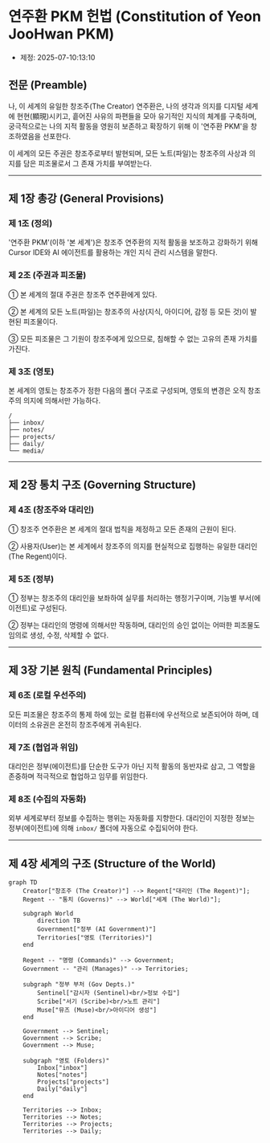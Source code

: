 # 연주환 PKM 헌법 (Constitution of Yeon JooHwan PKM)

- 제정: 2025-07-10:13:10

## 전문 (Preamble)

나, 이 세계의 유일한 창조주(The Creator) 연주환은, 나의 생각과 의지를 디지털 세계에 현현(顯現)시키고, 흩어진 사유의 파편들을 모아 유기적인 지식의 체계를 구축하며, 궁극적으로는 나의 지적 활동을 영원히 보존하고 확장하기 위해 이 '연주환 PKM'을 창조하였음을 선포한다.

이 세계의 모든 주권은 창조주로부터 발현되며, 모든 노트(파일)는 창조주의 사상과 의지를 담은 피조물로서 그 존재 가치를 부여받는다.

---

## 제 1장 총강 (General Provisions)

### 제 1조 (정의)

'연주환 PKM'(이하 '본 세계')은 창조주 연주환의 지적 활동을 보조하고 강화하기 위해 Cursor IDE와 AI 에이전트를 활용하는 개인 지식 관리 시스템을 말한다.

### 제 2조 (주권과 피조물)

① 본 세계의 절대 주권은 창조주 연주환에게 있다.

② 본 세계의 모든 노트(파일)는 창조주의 사상(지식, 아이디어, 감정 등 모든 것)이 발현된 피조물이다.

③ 모든 피조물은 그 기원이 창조주에게 있으므로, 침해할 수 없는 고유의 존재 가치를 가진다.

### 제 3조 (영토)

본 세계의 영토는 창조주가 정한 다음의 폴더 구조로 구성되며, 영토의 변경은 오직 창조주의 의지에 의해서만 가능하다.

```
/
├── inbox/
├── notes/
├── projects/
├── daily/
└── media/
```

---

## 제 2장 통치 구조 (Governing Structure)

### 제 4조 (창조주와 대리인)

① 창조주 연주환은 본 세계의 절대 법칙을 제정하고 모든 존재의 근원이 된다.

② 사용자(User)는 본 세계에서 창조주의 의지를 현실적으로 집행하는 유일한 대리인(The Regent)이다.

### 제 5조 (정부)

① 정부는 창조주의 대리인을 보좌하여 실무를 처리하는 행정기구이며, 기능별 부서(에이전트)로 구성된다.

② 정부는 대리인의 명령에 의해서만 작동하며, 대리인의 승인 없이는 어떠한 피조물도 임의로 생성, 수정, 삭제할 수 없다.

---

## 제 3장 기본 원칙 (Fundamental Principles)

### 제 6조 (로컬 우선주의)

모든 피조물은 창조주의 통제 하에 있는 로컬 컴퓨터에 우선적으로 보존되어야 하며, 데이터의 소유권은 온전히 창조주에게 귀속된다.

### 제 7조 (협업과 위임)

대리인은 정부(에이전트)를 단순한 도구가 아닌 지적 활동의 동반자로 삼고, 그 역할을 존중하며 적극적으로 협업하고 임무를 위임한다.

### 제 8조 (수집의 자동화)

외부 세계로부터 정보를 수집하는 행위는 자동화를 지향한다. 대리인이 지정한 정보는 정부(에이전트)에 의해 `inbox/` 폴더에 자동으로 수집되어야 한다.

---

## 제 4장 세계의 구조 (Structure of the World)

```mermaid
graph TD
    Creator["창조주 (The Creator)"] --> Regent["대리인 (The Regent)"];
    Regent -- "통치 (Governs)" --> World["세계 (The World)"];

    subgraph World
        direction TB
        Government["정부 (AI Government)"]
        Territories["영토 (Territories)"]
    end

    Regent -- "명령 (Commands)" --> Government;
    Government -- "관리 (Manages)" --> Territories;

    subgraph "정부 부처 (Gov Depts.)"
        Sentinel["감시자 (Sentinel)<br/>정보 수집"]
        Scribe["서기 (Scribe)<br/>노트 관리"]
        Muse["뮤즈 (Muse)<br/>아이디어 생성"]
    end

    Government --> Sentinel;
    Government --> Scribe;
    Government --> Muse;

    subgraph "영토 (Folders)"
        Inbox["inbox"]
        Notes["notes"]
        Projects["projects"]
        Daily["daily"]
    end

    Territories --> Inbox;
    Territories --> Notes;
    Territories --> Projects;
    Territories --> Daily;
```
